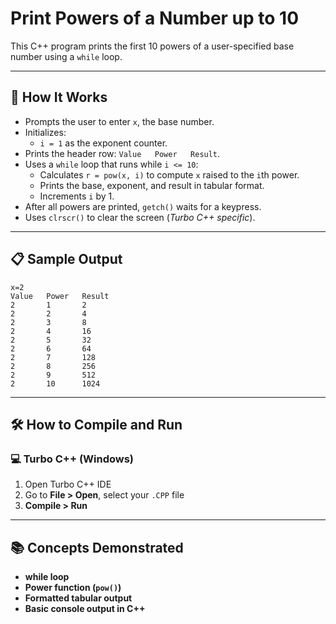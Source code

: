 # Print Powers of a Number up to 10

This C++ program prints the first 10 powers of a user-specified base number using a `while` loop.

---

## 🚀 How It Works

- Prompts the user to enter `x`, the base number.
- Initializes:
  - `i = 1` as the exponent counter.
- Prints the header row: `Value   Power   Result`.
- Uses a `while` loop that runs while `i <= 10`:
  - Calculates `r = pow(x, i)` to compute `x` raised to the `i`th power.
  - Prints the base, exponent, and result in tabular format.
  - Increments `i` by 1.
- After all powers are printed, `getch()` waits for a keypress.
- Uses `clrscr()` to clear the screen (*Turbo C++ specific*).

---

## 📋 Sample Output

```
x=2
Value   Power   Result
2       1       2
2       2       4
2       3       8
2       4       16
2       5       32
2       6       64
2       7       128
2       8       256
2       9       512
2       10      1024
```

---

## 🛠️ How to Compile and Run

### 💻 Turbo C++ (Windows)

1. Open Turbo C++ IDE  
2. Go to **File > Open**, select your `.CPP` file  
3. **Compile > Run**

---

## 📚 Concepts Demonstrated
- **while loop**
- **Power function (`pow()`)**
- **Formatted tabular output**
- **Basic console output in C++**
